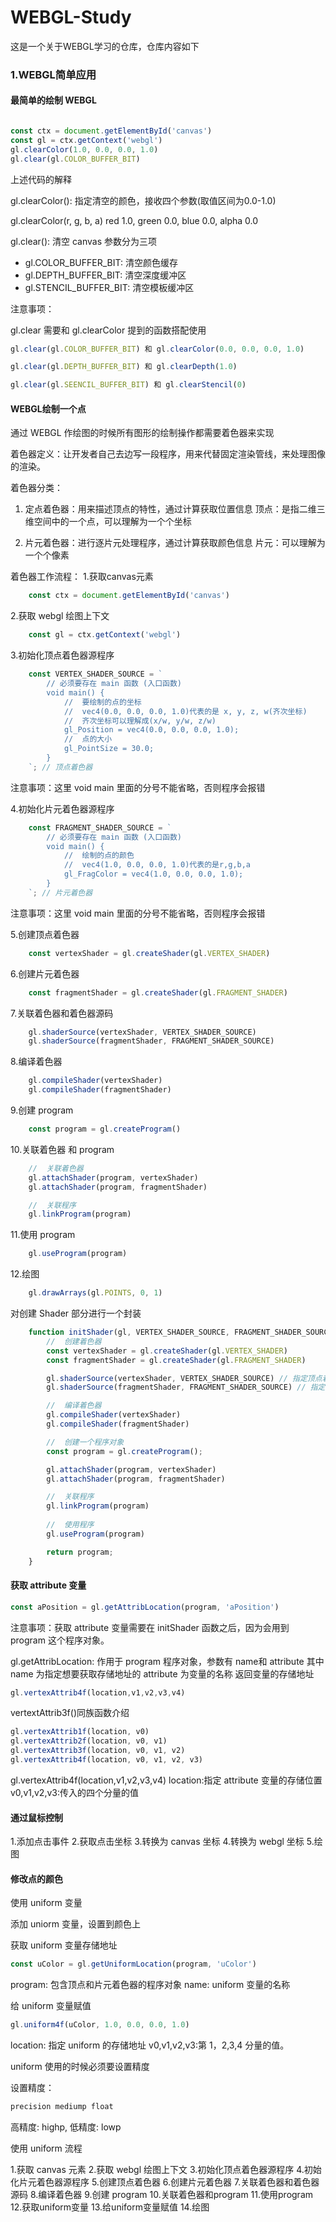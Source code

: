 # WEBGL-Study

这是一个关于WEBGL学习的仓库，仓库内容如下

### 1.WEBGL简单应用

#### 最简单的绘制 WEBGL

``` JAVASCRIPT

const ctx = document.getElementById('canvas')
const gl = ctx.getContext('webgl')
gl.clearColor(1.0, 0.0, 0.0, 1.0)
gl.clear(gl.COLOR_BUFFER_BIT)

```

上述代码的解释

gl.clearColor(): 指定清空<canvas>的颜色，接收四个参数(取值区间为0.0-1.0)

gl.clearColor(r, g, b, a) 
red 1.0, green 0.0, blue 0.0, alpha 0.0

gl.clear(): 清空 canvas 参数分为三项

+ gl.COLOR_BUFFER_BIT: 清空颜色缓存
+ gl.DEPTH_BUFFER_BIT: 清空深度缓冲区
+ gl.STENCIL_BUFFER_BIT: 清空模板缓冲区

注意事项：

gl.clear 需要和 gl.clearColor 提到的函数搭配使用

``` JAVASCRIPT
gl.clear(gl.COLOR_BUFFER_BIT) 和 gl.clearColor(0.0, 0.0, 0.0, 1.0)

gl.clear(gl.DEPTH_BUFFER_BIT) 和 gl.clearDepth(1.0)

gl.clear(gl.SEENCIL_BUFFER_BIT) 和 gl.clearStencil(0)

```

#### WEBGL绘制一个点

通过 WEBGL 作绘图的时候所有图形的绘制操作都需要着色器来实现

着色器定义：让开发者自己去边写一段程序，用来代替固定渲染管线，来处理图像的渲染。

着色器分类：

1. 定点着色器：用来描述顶点的特性，通过计算获取位置信息
    顶点：是指二维三维空间中的一个点，可以理解为一个个坐标

2. 片元着色器：进行逐片元处理程序，通过计算获取颜色信息
    片元：可以理解为一个个像素

着色器工作流程：
1.获取canvas元素

``` JAVASCRIPT
    const ctx = document.getElementById('canvas')
```

2.获取 webgl 绘图上下文

``` JAVASCRIPT
    const gl = ctx.getContext('webgl')
```

3.初始化顶点着色器源程序

``` JAVASCRIPT
    const VERTEX_SHADER_SOURCE = `
        // 必须要存在 main 函数 (入口函数)
        void main() {
            //  要绘制的点的坐标
            //  vec4(0.0, 0.0, 0.0, 1.0)代表的是 x, y, z, w(齐次坐标)
            //  齐次坐标可以理解成(x/w, y/w, z/w)
            gl_Position = vec4(0.0, 0.0, 0.0, 1.0);
            //  点的大小
            gl_PointSize = 30.0;
        }
    `; // 顶点着色器
```

注意事项：这里 void main 里面的分号不能省略，否则程序会报错

4.初始化片元着色器源程序

``` JAVASCRIPT
    const FRAGMENT_SHADER_SOURCE = `
        // 必须要存在 main 函数 (入口函数)
        void main() {
            //  绘制的点的颜色
            //  vec4(1.0, 0.0, 0.0, 1.0)代表的是r,g,b,a
            gl_FragColor = vec4(1.0, 0.0, 0.0, 1.0);
        }
    `; // 片元着色器
```

注意事项：这里 void main 里面的分号不能省略，否则程序会报错

5.创建顶点着色器

``` JAVASCRIPT
    const vertexShader = gl.createShader(gl.VERTEX_SHADER)
```

6.创建片元着色器

``` JAVASCRIPT
    const fragmentShader = gl.createShader(gl.FRAGMENT_SHADER)
```

7.关联着色器和着色器源码

``` JAVASCRIPT
    gl.shaderSource(vertexShader, VERTEX_SHADER_SOURCE)
    gl.shaderSource(fragmentShader, FRAGMENT_SHADER_SOURCE)
```

8.编译着色器

``` JAVASCRIPT
    gl.compileShader(vertexShader)
    gl.compileShader(fragmentShader)
```

9.创建 program

``` JAVASCRIPT
    const program = gl.createProgram()
```

10.关联着色器 和 program

``` JAVASCRIPT
    //  关联着色器
    gl.attachShader(program, vertexShader)
    gl.attachShader(program, fragmentShader)

    //  关联程序
    gl.linkProgram(program)
```

11.使用 program

``` JAVASCRIPT
    gl.useProgram(program)
```

12.绘图

``` JAVASCRIPT
    gl.drawArrays(gl.POINTS, 0, 1)
```

对创建 Shader 部分进行一个封装

``` JAVASCRIPT
    function initShader(gl, VERTEX_SHADER_SOURCE, FRAGMENT_SHADER_SOURCE) {
        //  创建着色器
        const vertexShader = gl.createShader(gl.VERTEX_SHADER)
        const fragmentShader = gl.createShader(gl.FRAGMENT_SHADER)

        gl.shaderSource(vertexShader, VERTEX_SHADER_SOURCE) // 指定顶点着色器的源码
        gl.shaderSource(fragmentShader, FRAGMENT_SHADER_SOURCE) // 指定片元着色器的源码

        //  编译着色器
        gl.compileShader(vertexShader)
        gl.compileShader(fragmentShader)

        //  创建一个程序对象
        const program = gl.createProgram();

        gl.attachShader(program, vertexShader)
        gl.attachShader(program, fragmentShader)

        //  关联程序
        gl.linkProgram(program)
        
        //  使用程序
        gl.useProgram(program)

        return program;
    }
```

#### 获取 attribute 变量

``` JAVASCRIPT
const aPosition = gl.getAttribLocation(program, 'aPosition')
```

注意事项：获取 attribute 变量需要在 initShader 函数之后，因为会用到 program 这个程序对象。

gl.getAttribLocation: 作用于 program 程序对象，参数有 name和 attribute
其中 name 为指定想要获取存储地址的 attribute 为变量的名称
返回变量的存储地址

``` JAVASCRIPT
gl.vertexAttrib4f(location,v1,v2,v3,v4)
```

vertextAttrib3f()同族函数介绍

``` JAVASCRIPT
gl.vertexAttrib1f(location, v0)
gl.vertexAttrib2f(location, v0, v1)
gl.vertexAttrib3f(location, v0, v1, v2)
gl.vertexAttrib4f(location, v0, v1, v2, v3)
```

gl.vertexAttrib4f(location,v1,v2,v3,v4) location:指定 attribute 变量的存储位置 v0,v1,v2,v3:传入的四个分量的值

#### 通过鼠标控制

1.添加点击事件
2.获取点击坐标
3.转换为 canvas 坐标
4.转换为 webgl 坐标
5.绘图

#### 修改点的颜色

使用 uniform 变量

添加 uniorm 变量，设置到颜色上

获取 uniform 变量存储地址

``` JAVASCRIPT
const uColor = gl.getUniformLocation(program, 'uColor')
```

program: 包含顶点和片元着色器的程序对象
name: uniform 变量的名称

给 uniform 变量赋值

``` JAVASCRIPT
gl.uniform4f(uColor, 1.0, 0.0, 0.0, 1.0)
```

location: 指定 uniform 的存储地址
v0,v1,v2,v3:第 1，2,3,4 分量的值。

uniform 使用的时候必须要设置精度

设置精度：

``` JAVASCRIPT
precision mediump float 
```

高精度: highp, 低精度: lowp

使用 uniform 流程

1.获取 canvas 元素
2.获取 webgl 绘图上下文
3.初始化顶点着色器源程序
4.初始化片元着色器源程序
5.创建顶点着色器
6.创建片元着色器
7.关联着色器和着色器源码
8.编译着色器
9.创建 program
10.关联着色器和program
11.使用program
12.获取uniform变量
13.给uniform变量赋值
14.绘图
